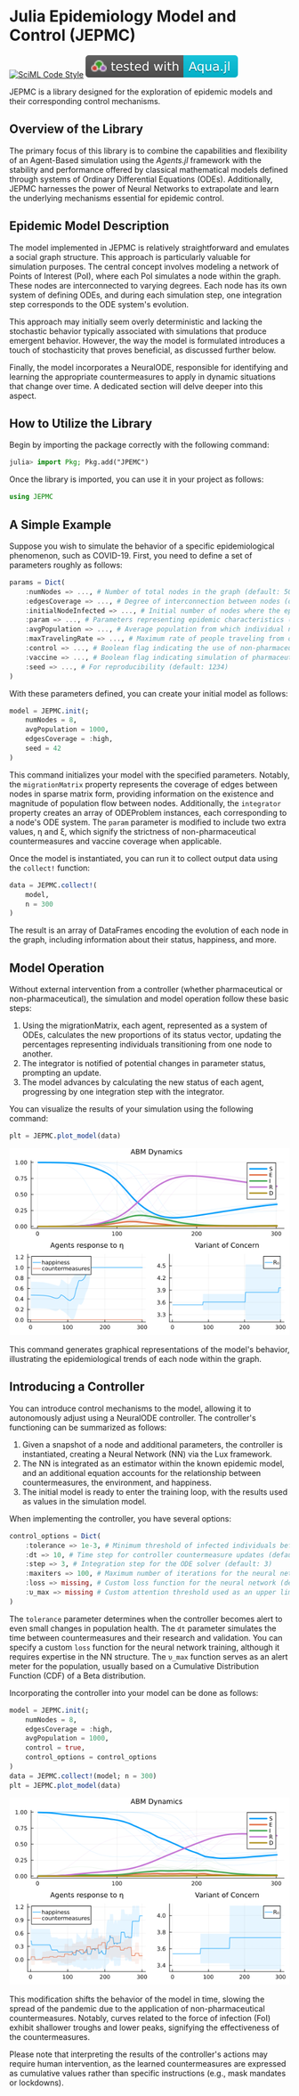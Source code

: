 # Julia Epidemiology Model and Control (JEPMC)

[![SciML Code Style](https://img.shields.io/static/v1?label=code%20style&message=SciML&color=9558b2&labelColor=389826)](https://github.com/SciML/SciMLStyle)
[![Aqua QA](https://raw.githubusercontent.com/JuliaTesting/Aqua.jl/master/badge.svg)](https://github.com/JuliaTesting/Aqua.jl)

JEPMC is a library designed for the exploration of epidemic models and their corresponding control mechanisms.

## Overview of the Library

The primary focus of this library is to combine the capabilities and flexibility of an Agent-Based simulation using the *Agents.jl* framework with the stability and performance offered by classical mathematical models defined through systems of Ordinary Differential Equations (ODEs). Additionally, JEPMC harnesses the power of Neural Networks to extrapolate and learn the underlying mechanisms essential for epidemic control.

## Epidemic Model Description

The model implemented in JEPMC is relatively straightforward and emulates a social graph structure. This approach is particularly valuable for simulation purposes. The central concept involves modeling a network of Points of Interest (PoI), where each PoI simulates a node within the graph. These nodes are interconnected to varying degrees. Each node has its own system of defining ODEs, and during each simulation step, one integration step corresponds to the ODE system's evolution.

This approach may initially seem overly deterministic and lacking the stochastic behavior typically associated with simulations that produce emergent behavior. However, the way the model is formulated introduces a touch of stochasticity that proves beneficial, as discussed further below.

Finally, the model incorporates a NeuralODE, responsible for identifying and learning the appropriate countermeasures to apply in dynamic situations that change over time. A dedicated section will delve deeper into this aspect.

## How to Utilize the Library

Begin by importing the package correctly with the following command:

```julia
julia> import Pkg; Pkg.add("JPEMC")
```

Once the library is imported, you can use it in your project as follows:

```julia
using JEPMC
```

## A Simple Example

Suppose you wish to simulate the behavior of a specific epidemiological phenomenon, such as COVID-19. First, you need to define a set of parameters roughly as follows:

```julia
params = Dict(
    :numNodes => ..., # Number of total nodes in the graph (default: 50)
    :edgesCoverage => ..., # Degree of interconnection between nodes (default: :high)
    :initialNodeInfected => ..., # Initial number of nodes where the epidemic starts (default: 1)
    :param => ..., # Parameters representing epidemic characteristics (default: [3.54, 1 / 14, 1 / 5, 1 / 280, 0.01])
    :avgPopulation => ..., # Average population from which individual node populations are generated (default: 10,000)
    :maxTravelingRate => ..., # Maximum rate of people traveling from one node to another (default: 0.001)
    :control => ..., # Boolean flag indicating the use of non-pharmaceutical control measures (default: false)
    :vaccine => ..., # Boolean flag indicating simulation of pharmaceutical control measures (default: false)
    :seed => ..., # For reproducibility (default: 1234)
)
```

With these parameters defined, you can create your initial model as follows:

```julia
model = JEPMC.init(;
    numNodes = 8,
    avgPopulation = 1000,
    edgesCoverage = :high,
    seed = 42
)
```

This command initializes your model with the specified parameters. Notably, the `migrationMatrix` property represents the coverage of edges between nodes in sparse matrix form, providing information on the existence and magnitude of population flow between nodes. Additionally, the `integrator` property creates an array of ODEProblem instances, each corresponding to a node's ODE system. The `param` parameter is modified to include two extra values, η and ξ, which signify the strictness of non-pharmaceutical countermeasures and vaccine coverage when applicable.

Once the model is instantiated, you can run it to collect output data using the `collect!` function:

```julia
data = JEPMC.collect!(
    model,
    n = 300
)
```

The result is an array of DataFrames encoding the evolution of each node in the graph, including information about their status, happiness, and more.

## Model Operation

Without external intervention from a controller (whether pharmaceutical or non-pharmaceutical), the simulation and model operation follow these basic steps:

1. Using the migrationMatrix, each agent, represented as a system of ODEs, calculates the new proportions of its status vector, updating the percentages representing individuals transitioning from one node to another.
2. The integrator is notified of potential changes in parameter status, prompting an update.
3. The model advances by calculating the new status of each agent, progressing by one integration step with the integrator.

You can visualize the results of your simulation using the following command:

```julia
plt = JEPMC.plot_model(data)
```

![Plot Without Intervention](https://github.com/DrStiev/JEPMC/blob/main/readmeimg/plot.png?raw=true)

This command generates graphical representations of the model's behavior, illustrating the epidemiological trends of each node within the graph.

## Introducing a Controller

You can introduce control mechanisms to the model, allowing it to autonomously adjust using a NeuralODE controller. The controller's functioning can be summarized as follows:

1. Given a snapshot of a node and additional parameters, the controller is instantiated, creating a Neural Network (NN) via the Lux framework.
2. The NN is integrated as an estimator within the known epidemic model, and an additional equation accounts for the relationship between countermeasures, the environment, and happiness.
3. The initial model is ready to enter the training loop, with the results used as values in the simulation model.

When implementing the controller, you have several options:

```julia
control_options = Dict(
    :tolerance => 1e-3, # Minimum threshold of infected individuals before controller activation (default: 1e-3)
    :dt => 10, # Time step for controller countermeasure updates (default: 10)
    :step => 3, # Integration step for the ODE solver (default: 3)
    :maxiters => 100, # Maximum number of iterations for the neural network training loop (default: 100)
    :loss => missing, # Custom loss function for the neural network (default: missing)
    :υ_max => missing # Custom attention threshold used as an upper limit for controller countermeasures (default: missing)
)
```

The `tolerance` parameter determines when the controller becomes alert to even small changes in population health. The `dt` parameter simulates the time between countermeasures and their research and validation. You can specify a custom `loss` function for the neural network training, although it requires expertise in the NN structure. The `υ_max` function serves as an alert meter for the population, usually based on a Cumulative Distribution Function (CDF) of a Beta distribution.

Incorporating the controller into your model can be done as follows:

```julia
model = JEPMC.init(; 
    numNodes = 8,
    edgesCoverage = :high, 
    avgPopulation = 1000,
    control = true, 
    control_options = control_options
)
data = JEPMC.collect!(model; n = 300)
plt = JEPMC.plot_model(data)
```

![Non-Pharmaceutical Countermeasures Plot](https://github.com/DrStiev/JEPMC/blob/main/readmeimg/controlPlot.png?raw=true)

This modification shifts the behavior of the model in time, slowing the spread of the pandemic due to the application of non-pharmaceutical countermeasures. Notably, curves related to the force of infection (FoI) exhibit shallower troughs and lower peaks, signifying the effectiveness of the countermeasures.

Please note that interpreting the results of the controller's actions may require human intervention, as the learned countermeasures are expressed as cumulative values rather than specific instructions (e.g., mask mandates or lockdowns).

